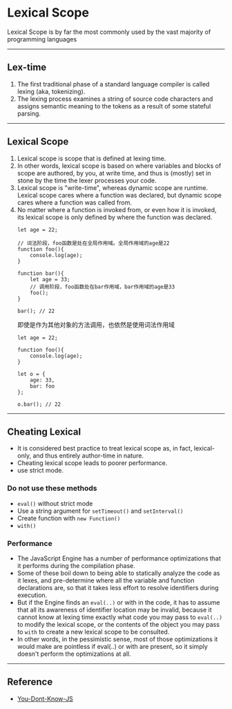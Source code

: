 # Lexical Scope
Lexical Scope is by far the most commonly used by the vast majority of programming languages


***
## Lex-time
1. The first traditional phase of a standard language compiler is called lexing (aka, tokenizing).
2. The lexing process examines a string of source code characters and assigns semantic meaning to the tokens as a result of some stateful parsing.


***
## Lexical Scope
1. Lexical scope is scope that is defined at lexing time.
2. In other words, lexical scope is based on where variables and blocks of scope are authored, by you, at write time, and thus is (mostly) set in stone by the time the lexer processes your code.
3. Lexical scope is "write-time", whereas dynamic scope are runtime. Lexical scope cares where a function was declared, but dynamic scope cares where a function was called from.
4. No matter where a function is invoked from, or even how it is invoked, its lexical scope is only defined by where the function was declared.
    ```
    let age = 22;

    // 词法阶段，foo函数是处在全局作用域。全局作用域的age是22
    function foo(){
        console.log(age);
    }

    function bar(){
        let age = 33;
        // 调用阶段，foo函数处在bar作用域，bar作用域的age是33
        foo();
    }

    bar(); // 22
    ```
    即使是作为其他对象的方法调用，也依然是使用词法作用域
    ```
    let age = 22;

    function foo(){
        console.log(age);
    }

    let o = {
        age: 33,
        bar: foo
    };

    o.bar(); // 22
    ```


***
## Cheating Lexical
* It is considered best practice to treat lexical scope as, in fact, lexical-only, and thus entirely author-time in nature.
* Cheating lexical scope leads to poorer performance.
* use strict mode.

### Do not use these methods
* `eval()` without strict mode
* Use a string argument for `setTimeout()` and `setInterval()`
* Create function with `new Function()`
* `with()`

### Performance
* The JavaScript Engine has a number of performance optimizations that it performs during the compilation phase.
* Some of these boil down to being able to statically analyze the code as it lexes, and pre-determine where all the variable and function declarations are, so that it takes less effort to resolve identifiers during execution.
* But if the Engine finds an `eval(..)` or with in the code, it has to assume that all its awareness of identifier location may be invalid, because it cannot know at lexing time exactly what code you may pass to `eval(..)` to modify the lexical scope, or the contents of the object you may pass to `with` to create a new lexical scope to be consulted.
* In other words, in the pessimistic sense, most of those optimizations it would make are pointless if eval(..) or with are present, so it simply doesn't perform the optimizations at all.


***
## Reference
* [You-Dont-Know-JS](https://github.com/getify/You-Dont-Know-JS)
